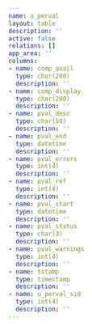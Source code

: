 ```yaml
---
name: u_perval
layout: table
description: ''
active: false
relations: []
app_area: ''
columns:
- name: comp_avail
  type: char(200)
  description: ''
- name: comp_display
  type: char(200)
  description: ''
- name: pval_desc
  type: char(50)
  description: ''
- name: pval_end
  type: datetime
  description: ''
- name: pval_errors
  type: int(4)
  description: ''
- name: pval_ref
  type: int(4)
  description: ''
- name: pval_start
  type: datetime
  description: ''
- name: pval_status
  type: char(3)
  description: ''
- name: pval_warnings
  type: int(4)
  description: ''
- name: tstamp
  type: timestamp
  description: ''
- name: u_perval_sid
  type: int(4)
  description: ''
---
```



